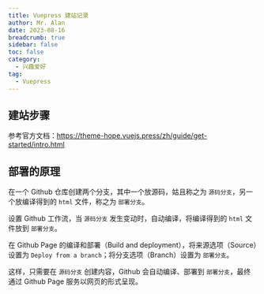 ```yaml
---
title: Vuepress 建站记录
author: Mr. Alan
date: 2023-08-16
breadcrumb: true
sidebar: false
toc: false
category:
  - 兴趣爱好
tag:
  - Vuepress
---
```

## 建站步骤

参考官方文档：https://theme-hope.vuejs.press/zh/guide/get-started/intro.html

## 部署的原理

在一个 Github 仓库创建两个分支，其中一个放源码，姑且称之为 `源码分支`，另一个放编译得到的 `html` 文件，称之为 `部署分支`。

设置 Github 工作流，当 `源码分支` 发生变动时，自动编译，将编译得到的 `html` 文件放到 `部署分支`。

在 Github Page 的编译和部署（Build and deployment），将来源选项（Source）设置为 `Deploy from a branch`；将分支选项（Branch）设置为 `部署分支`。

这样，只需要在 `源码分支` 创建内容，Github 会自动编译、部署到 `部署分支`，最终通过 Github Page 服务以网页的形式呈现。
